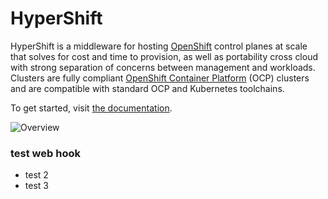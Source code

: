 # HyperShift

HyperShift is a middleware for hosting [OpenShift](https://www.openshift.com/) control
planes at scale that solves for cost and time to provision, as well as portability
cross cloud with strong separation of concerns between management and workloads.
Clusters are fully compliant [OpenShift Container Platform](https://www.redhat.com/en/technologies/cloud-computing/openshift/container-platform) (OCP)
clusters and are compatible with standard OCP and Kubernetes toolchains.

To get started, visit [the documentation](https://hypershift-docs.netlify.app/).

![Overview](docs/content/images/high-level-overview.png)

### test web hook
+ test 2
+ test 3
